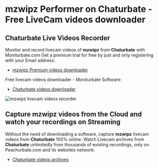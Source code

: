 # mzwipz Performer on Chaturbate - Free LiveCam videos downloader

## Chaturbate Live Videos Recorder

Monitor and record livecam videos of **mzwipz** from **Chaturbate** with Moniturbate.com
Get a premium trial for free by just and only registering with your Email address:
* [mzwipz Premium videos downloader](https://moniturbate.com/request-demo-licence-key.html)

Free livecam videos downloader - Moniturbate Software:
* [Chaturbate videos downloader](https://moniturbate.com/moniturbate-download-software.html)

![mzwipz livecam videos recorder](https://peachurnet.com/templates/moniturbate-software.png)


## Capture mzwipz videos from the Cloud and watch your recordings on Streaming

Without the need of downloading a software, capture **mzwipz** livecam videos from **Chaturbate** 100% online.
Watch Livecam archives from **Chaturbate** unlimitedly from thousands of existing recordings, only on Peachurbate.com and its websites network:
* [Chaturbate videos archives](https://peachurnet.com/)